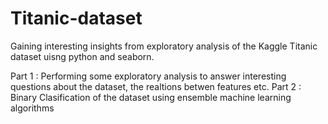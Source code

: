 # Titanic-dataset
Gaining interesting insights from exploratory analysis of the Kaggle Titanic dataset uisng python and seaborn.

Part 1 : Performing some exploratory analysis to answer interesting questions about the dataset, the realtions betwen features etc.
Part 2 : Binary Clasification of the dataset using ensemble machine learning algorithms
